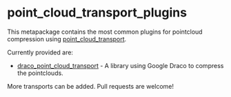 # point_cloud_transport_plugins

This metapackage contains the most common plugins for pointcloud compression using [point_cloud_transport](https://wiki.ros.org/point_cloud_transport).

Currently provided are:

- [draco_point_cloud_transport](https://github.com/ctu-vras/point_cloud_transport_plugins/tree/master/draco_point_cloud_transport) - A library using Google Draco to compress the pointclouds.

More transports can be added. Pull requests are welcome!